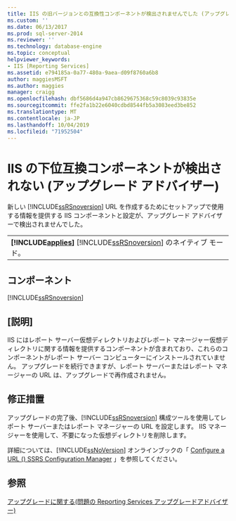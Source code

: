 ```yaml
---
title: IIS の旧バージョンとの互換性コンポーネントが検出されませんでした (アップグレードアドバイザー) |Microsoft Docs
ms.custom: ''
ms.date: 06/13/2017
ms.prod: sql-server-2014
ms.reviewer: ''
ms.technology: database-engine
ms.topic: conceptual
helpviewer_keywords:
- IIS [Reporting Services]
ms.assetid: e794185a-0a77-480a-9aea-d09f8760a6b8
author: maggiesMSFT
ms.author: maggies
manager: craigg
ms.openlocfilehash: dbf5686d4a947cb8629675368c59c8039c93835e
ms.sourcegitcommit: ffe2fa1b22e6040cdbd8544fb5a3083eed3be852
ms.translationtype: MT
ms.contentlocale: ja-JP
ms.lasthandoff: 10/04/2019
ms.locfileid: "71952504"
---
```

# <a name="iis-backward-compatibility-components-were-not-detected-upgrade-advisor"></a>IIS の下位互換コンポーネントが検出されない (アップグレード アドバイザー)
  新しい [!INCLUDE[ssRSnoversion](../../includes/ssrsnoversion-md.md)] URL を作成するためにセットアップで使用する情報を提供する IIS コンポーネントと設定が、アップグレード アドバイザーで検出されませんでした。  
  
||  
|-|  
|**[!INCLUDE[applies](../../includes/applies-md.md)]**  [!INCLUDE[ssRSnoversion](../../includes/ssrsnoversion-md.md)] のネイティブ モード。|  
  
## <a name="component"></a>コンポーネント  
 [!INCLUDE[ssRSnoversion](../../includes/ssrsnoversion-md.md)]  
  
## <a name="description"></a>[説明]  
 IIS にはレポート サーバー仮想ディレクトリおよびレポート マネージャー仮想ディレクトリに関する情報を提供するコンポーネントが含まれており、これらのコンポーネントがレポート サーバー コンピューターにインストールされていません。 アップグレードを続行できますが、レポート サーバーまたはレポート マネージャーの URL は、アップグレードで再作成されません。  
  
## <a name="corrective-action"></a>修正措置  
 アップグレードの完了後、[!INCLUDE[ssRSnoversion](../../includes/ssrsnoversion-md.md)] 構成ツールを使用してレポート サーバーまたはレポート マネージャーの URL を設定します。 IIS マネージャーを使用して、不要になった仮想ディレクトリを削除します。  
  
 詳細については、[!INCLUDE[ssNoVersion](../../includes/ssnoversion-md.md)] オンラインブックの「 [Configure a URL &#40;&#41; SSRS Configuration Manager](../../reporting-services/install-windows/configure-a-url-ssrs-configuration-manager.md) 」を参照してください。  
  
## <a name="see-also"></a>参照  
 [アップグレードに関する&#40;問題の Reporting Services アップグレードアドバイザー&#41;](../../../2014/sql-server/install/reporting-services-upgrade-issues-upgrade-advisor.md)  
  
  
